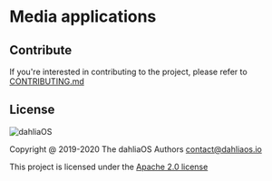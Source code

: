 # Media applications

## Contribute

If you're interested in contributing to the project, please refer to [CONTRIBUTING.md](./CONTRIBUTING.md)

## License

![dahliaOS](https://imgur.com/Y39ZrJO.png)

Copyright @ 2019-2020 The dahliaOS Authors contact@dahliaos.io

This project is licensed under the [Apache 2.0 license](/LICENSE)
